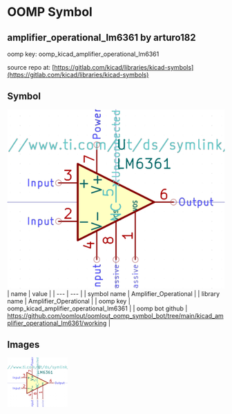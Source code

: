# OOMP Symbol  
## amplifier_operational_lm6361  by arturo182  
  
oomp key: oomp_kicad_amplifier_operational_lm6361  
  
source repo at: [https://gitlab.com/kicad/libraries/kicad-symbols](https://gitlab.com/kicad/libraries/kicad-symbols)  
## Symbol  
  
[![working.png](working_600.png)](working.png)  
| name | value | 
| --- | --- | 
| symbol name | Amplifier_Operational | 
| library name | Amplifier_Operational | 
| oomp key | oomp_kicad_amplifier_operational_lm6361 | 
| oomp bot github | https://github.com/oomlout/oomlout_oomp_symbol_bot/tree/main/kicad_amplifier_operational_lm6361/working | 
## Images  
  
[![working.png](working_140.png)](working.png)  
